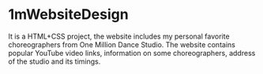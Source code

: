 # 1mWebsiteDesign
It is a HTML+CSS project, the website includes my personal favorite choreographers from One Million Dance Studio. The website contains popular YouTube video links, information on some choreographers, address of the studio and its timings. 
